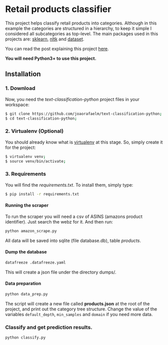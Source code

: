 # Retail products classifier

This project helps classify retail products into categories. Although in this example the categories are structured in a hierarchy, to keep it simple I considered all subcategories as top-level.
The main packages used in this projects are: [sklearn](http://scikit-learn.org), [nltk](http://www.nltk.org) and [dataset](https://dataset.readthedocs.io/en/latest/).

You can read the post explaining this project [here](https://joaorafaelm.github.io/blog/text-classification-with-python).

**You will need Python3+ to use this project.**

## Installation
### 1. Download
Now, you need the *text-classification-python* project files in your workspace:
```bash
$ git clone https://github.com/joaorafaelm/text-classification-python;
$ cd text-classification-python;
```
### 2. Virtualenv (Optional)
You should already know what is [virtualenv](http://www.virtualenv.org/) at this stage. So, simply create it for the project:
```bash
$ virtualenv venv;
$ source venv/bin/activate;
```
### 3. Requirements
You will find the *requirements.txt*. To install them, simply type:
```bash
$ pip install -r requirements.txt
```

#### Running the scraper
To run the scraper you will need a csv of ASINS (amazons product identifier). Just search the webz for it. And then run:
```bash
python amazon_scrape.py
```
All data will be saved into sqlite (file database.db), table *products*.

#### Dump the database
```bash
datafreeze .datafreeze.yaml
```
This will create a json file under the directory dumps/.

#### Data preparation
```bash
python data_prep.py
```
The script will create a new file called **products.json** at the root of the project, and print out the category tree structure. Change the value of the variables `default_depth`, `min_samples` and `domain` if you need more data.

### Classify and get prediction results.
```bash
python classify.py
```